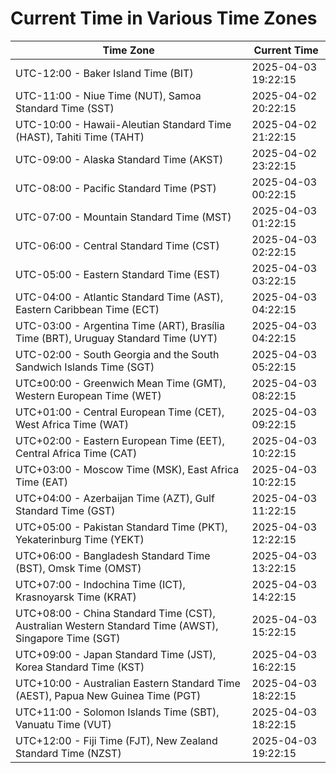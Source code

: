 # Current Time in Various Time Zones

| Time Zone | Current Time |
|-----------|--------------|
| UTC-12:00 - Baker Island Time (BIT) | 2025-04-03 19:22:15 |
| UTC-11:00 - Niue Time (NUT), Samoa Standard Time (SST) | 2025-04-02 20:22:15 |
| UTC-10:00 - Hawaii-Aleutian Standard Time (HAST), Tahiti Time (TAHT) | 2025-04-02 21:22:15 |
| UTC-09:00 - Alaska Standard Time (AKST) | 2025-04-02 23:22:15 |
| UTC-08:00 - Pacific Standard Time (PST) | 2025-04-03 00:22:15 |
| UTC-07:00 - Mountain Standard Time (MST) | 2025-04-03 01:22:15 |
| UTC-06:00 - Central Standard Time (CST) | 2025-04-03 02:22:15 |
| UTC-05:00 - Eastern Standard Time (EST) | 2025-04-03 03:22:15 |
| UTC-04:00 - Atlantic Standard Time (AST), Eastern Caribbean Time (ECT) | 2025-04-03 04:22:15 |
| UTC-03:00 - Argentina Time (ART), Brasília Time (BRT), Uruguay Standard Time (UYT) | 2025-04-03 04:22:15 |
| UTC-02:00 - South Georgia and the South Sandwich Islands Time (SGT) | 2025-04-03 05:22:15 |
| UTC±00:00 - Greenwich Mean Time (GMT), Western European Time (WET) | 2025-04-03 08:22:15 |
| UTC+01:00 - Central European Time (CET), West Africa Time (WAT) | 2025-04-03 09:22:15 |
| UTC+02:00 - Eastern European Time (EET), Central Africa Time (CAT) | 2025-04-03 10:22:15 |
| UTC+03:00 - Moscow Time (MSK), East Africa Time (EAT) | 2025-04-03 10:22:15 |
| UTC+04:00 - Azerbaijan Time (AZT), Gulf Standard Time (GST) | 2025-04-03 11:22:15 |
| UTC+05:00 - Pakistan Standard Time (PKT), Yekaterinburg Time (YEKT) | 2025-04-03 12:22:15 |
| UTC+06:00 - Bangladesh Standard Time (BST), Omsk Time (OMST) | 2025-04-03 13:22:15 |
| UTC+07:00 - Indochina Time (ICT), Krasnoyarsk Time (KRAT) | 2025-04-03 14:22:15 |
| UTC+08:00 - China Standard Time (CST), Australian Western Standard Time (AWST), Singapore Time (SGT) | 2025-04-03 15:22:15 |
| UTC+09:00 - Japan Standard Time (JST), Korea Standard Time (KST) | 2025-04-03 16:22:15 |
| UTC+10:00 - Australian Eastern Standard Time (AEST), Papua New Guinea Time (PGT) | 2025-04-03 18:22:15 |
| UTC+11:00 - Solomon Islands Time (SBT), Vanuatu Time (VUT) | 2025-04-03 18:22:15 |
| UTC+12:00 - Fiji Time (FJT), New Zealand Standard Time (NZST) | 2025-04-03 19:22:15 |
